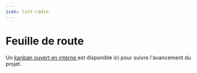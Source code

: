 ```yaml
---
icon: list-radio
---
```


# Feuille de route

Un [kanban ouvert en interne ](https://planner.cloud.microsoft/msociauxfr.onmicrosoft.com/fr-FR/Home/Planner/#/plantaskboard?groupId=c9444b6a-5bf4-44be-a707-a928c883d263\&planId=NTMnql1wd0SUoEDcoEpd\_JgAFU0b)est disponible ici pour suivre l'avancement du projet.&#x20;
